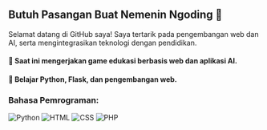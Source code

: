 ## Butuh Pasangan Buat Nemenin Ngoding 🥺

Selamat datang di GitHub saya! Saya tertarik pada pengembangan web dan AI, serta mengintegrasikan teknologi dengan pendidikan.

#### 🔭 Saat ini mengerjakan game edukasi berbasis web dan aplikasi AI.
#### 🌱 Belajar Python, Flask, dan pengembangan web.

### Bahasa Pemrograman:

![Python](https://img.shields.io/badge/Python-3776AB?style=flat&logo=python&logoColor=white)
![HTML](https://img.shields.io/badge/HTML-E34F26?style=flat&logo=html5&logoColor=white)
![CSS](https://img.shields.io/badge/CSS-1572B6?style=flat&logo=css3&logoColor=white)
![PHP](https://img.shields.io/badge/PHP-777BB4?style=flat&logo=php&logoColor=white)
